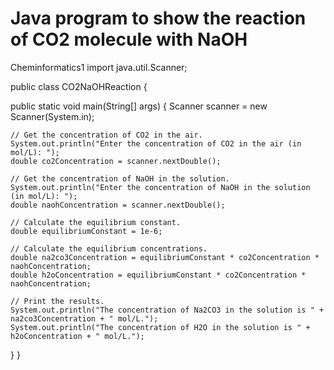 # Java program to show the reaction of CO2 molecule with NaOH
Cheminformatics1
import java.util.Scanner;

public class CO2NaOHReaction {

  public static void main(String[] args) {
    Scanner scanner = new Scanner(System.in);

    // Get the concentration of CO2 in the air.
    System.out.println("Enter the concentration of CO2 in the air (in mol/L): ");
    double co2Concentration = scanner.nextDouble();

    // Get the concentration of NaOH in the solution.
    System.out.println("Enter the concentration of NaOH in the solution (in mol/L): ");
    double naohConcentration = scanner.nextDouble();

    // Calculate the equilibrium constant.
    double equilibriumConstant = 1e-6;

    // Calculate the equilibrium concentrations.
    double na2co3Concentration = equilibriumConstant * co2Concentration * naohConcentration;
    double h2oConcentration = equilibriumConstant * co2Concentration * naohConcentration;

    // Print the results.
    System.out.println("The concentration of Na2CO3 in the solution is " + na2co3Concentration + " mol/L.");
    System.out.println("The concentration of H2O in the solution is " + h2oConcentration + " mol/L.");
  }
}
